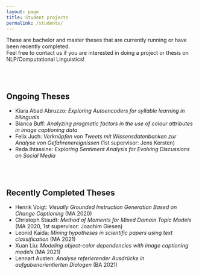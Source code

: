 ```yaml
---
layout: page
title: Student projects
permalink: /students/
---
```


These are bachelor and master theses that are currently running or have been recently completed.  
Feel free to contact us if you are interested in doing a project or thesis on NLP/Computational Linguistics!

<br/><br/>

## Ongoing Theses

* Kiara Abad Abruzzo: *Exploring Autoencoders for syllable learning in bilinguals*
* Bianca Buff: *Analyzing pragmatic factors in the use of colour attributes in image captioning data*
* Felix Juch: *Verknüpfen von Tweets mit Wissensdatenbanken zur Analyse von Gefahrenereignissen* (1st supervisor: Jens Kersten)
* Reda Ihtassine: *Exploring Sentiment Analysis for Evolving Discussions on Social Media*


<br/><br/>

## Recently Completed Theses

* Henrik Voigt: *Visually Grounded Instruction Generation Based on Change Captioning* (MA 2020)
* Christoph Staudt: *Method of Moments for Mixed Domain Topic Models* (MA 2020, 1st supervisor: Joachim Giesen)
* Leonid Kaida: *Mining hypotheses in scientific papers using text classification* (MA 2021)
* Xuan Liu: *Modeling object-color dependencies with image captioning models* (MA 2021)
* Lennart Austen: *Analyse referierender Ausdrücke in aufgabenorientierten Dialogen* (BA 2021)

